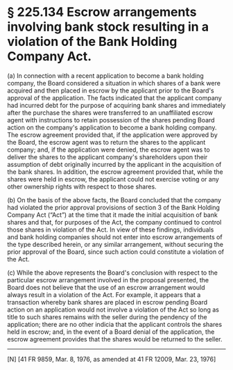 # § 225.134   Escrow arrangements involving bank stock resulting in a violation of the Bank Holding Company Act.

(a) In connection with a recent application to become a bank holding company, the Board considered a situation in which shares of a bank were acquired and then placed in escrow by the applicant prior to the Board's approval of the application. The facts indicated that the applicant company had incurred debt for the purpose of acquiring bank shares and immediately after the purchase the shares were transferred to an unaffiliated escrow agent with instructions to retain possession of the shares pending Board action on the company's application to become a bank holding company. The escrow agreement provided that, if the application were approved by the Board, the escrow agent was to return the shares to the applicant company; and, if the application were denied, the escrow agent was to deliver the shares to the applicant company's shareholders upon their assumption of debt originally incurred by the applicant in the acquisition of the bank shares. In addition, the escrow agreement provided that, while the shares were held in escrow, the applicant could not exercise voting or any other ownership rights with respect to those shares. 


(b) On the basis of the above facts, the Board concluded that the company had violated the prior approval provisions of section 3 of the Bank Holding Company Act (“Act”) at the time that it made the initial acquisition of bank shares and that, for purposes of the Act, the company continued to control those shares in violation of the Act. In view of these findings, individuals and bank holding companies should not enter into escrow arrangements of the type described herein, or any similar arrangement, without securing the prior approval of the Board, since such action could constitute a violation of the Act. 


(c) While the above represents the Board's conclusion with respect to the particular escrow arrangement involved in the proposal presented, the Board does not believe that the use of an escrow arrangement would always result in a violation of the Act. For example, it appears that a transaction whereby bank shares are placed in escrow pending Board action on an application would not involve a violation of the Act so long as title to such shares remains with the seller during the pendency of the application; there are no other indicia that the applicant controls the shares held in escrow; and, in the event of a Board denial of the application, the escrow agreement provides that the shares would be returned to the seller. 



---

[N] [41 FR 9859, Mar. 8, 1976, as amended at 41 FR 12009, Mar. 23, 1976] 




